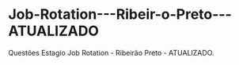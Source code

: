 # Job-Rotation---Ribeir-o-Preto---ATUALIZADO

Questões Estagio Job Rotation - Ribeirão Preto - ATUALIZADO.
